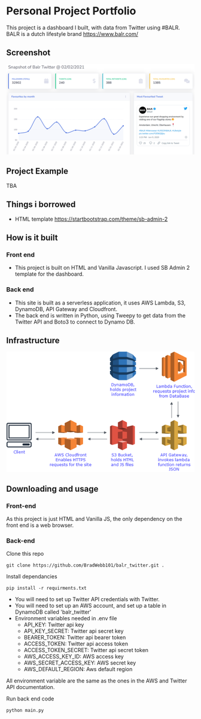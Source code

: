 # Personal Project Portfolio

This project is a dashboard I built, with data from Twitter using #BALR. BALR is a dutch lifestyle brand https://www.balr.com/  

## Screenshot

![alt text](./readme_images/screenshot.png "Title")

## Project Example

<!-- [Website](https://bradwebb101.com) -->
TBA

## Things i borrowed

- HTML template https://startbootstrap.com/theme/sb-admin-2

## How is it built

### Front end

- This project is built on HTML and Vanilla Javascript. I used SB Admin 2 template for the dashboard.

### Back end

- This site is built as a serverless application, it uses AWS Lambda, S3, DynamoDB, API Gateway and Cloudfront.
- The back end is written in Python, using Tweepy to get data from the Twitter API and Boto3 to connect to Dynamo DB.
  
## Infrastructure

![infrastrucure](./readme_images/infrastructure.png)

## Downloading and usage

### Front-end
As this project is just HTML and Vanilla JS, the only dependency on the front end is a web browser. 

### Back-end
Clone this repo 

``` git
git clone https://github.com/BradWebb101/balr_twitter.git .
```

Install dependancies

``` pip
pip install -r requirments.txt
```

- You will need to set up Twitter API credentials with Twitter.
- You will need to set up an AWS account, and set up a table in DynamoDB called 'balr_twitter'
- Environment variables needed in .env file
  - API_KEY: Twitter api key
  - API_KEY_SECRET: Twitter api secret key
  - BEARER_TOKEN: Twitter api bearer token
  - ACCESS_TOKEN: Twitter api access token
  - ACCESS_TOKEN_SECRET: Twitter api secret token
  - AWS_ACCESS_KEY_ID: AWS access key
  - AWS_SECRET_ACCESS_KEY: AWS secret key
  - AWS_DEFAULT_REGION: Aws default region

All environment variable are the same as the ones in the AWS and Twitter API documentation.

Run back end code

``` python
python main.py
```
